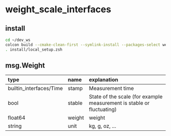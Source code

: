 # weight_scale_interfaces

## install
```.sh
cd ~/dev_ws
colcon build --cmake-clean-first --symlink-install --packages-select weight_scale_interfaces
. install/local_setup.zsh
```
## msg.Weight
| type | name | explanation |
|:---|:---|:---|
| builtin_interfaces/Time | stamp | Measurement time |
| bool | stable | State of the scale (for example measurement is stable or fluctuating) |
| float64 | weight | weight |
| string | unit | kg, g, oz, ... |
